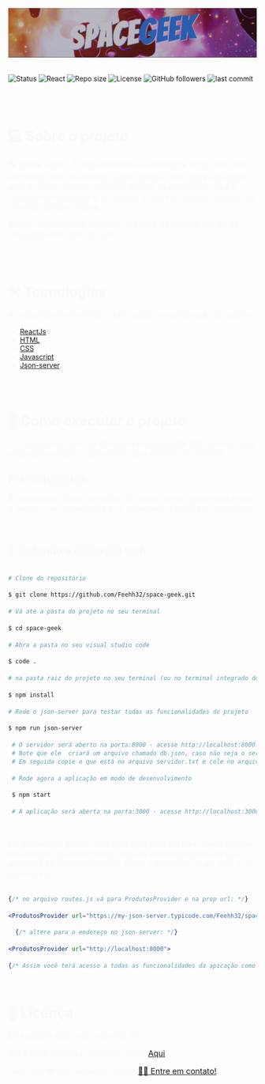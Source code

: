 <img src="./public/images/new_banner.png" alt="Banner com a logo do Space Geek">
<br></br>

![Status](https://img.shields.io/badge/status-complete-green)
![React](https://img.shields.io/badge/ReactJs-18.2.0-informational)
![Repo size](https://img.shields.io/github/repo-size/Feehh32/space-geek)
![License](https://img.shields.io/github/license/Feehh32/space-geek)
![GitHub followers](https://img.shields.io/github/followers/Feehh32)
![last commit](https://img.shields.io/github/last-commit/Feehh32/space-geek)

<br></br>

<h1 style="color:#f9f9f9;">💻 Sobre o projeto</h1>

<p  style="color:#f9f9f9;font-size:16px;">
🌎 Space Geek - É uma plataforma e-commerce onde você pode encontrar tudo do universo Geek, desde action figures até jogos para os mais variados consoles.               
   Dentro da plataforma você é capaz de se cadastrar e ter acesso a todos os nossos produtos de maneira rápida e segura.
</p>

<p style="color:#f9f9f9; font-size:16px;">
 Projeto desenvolvido baseado no layout da terceira edição do challenge Front-end da Alura.
</p>
<br></br>

<h1 style="color:#f9f9f9;">⚒️  Tecnologias</h1>

<p style="color:#f9f9f9; font-size:16px;">
As seguintes ferramentas foram usadas na construção do projeto:
</p>

<ul>
    <li style="color:#f9f9f9;"><a href="https://pt-br.legacy.reactjs.org/">ReactJs</a></li>
    <li style="color:#f9f9f9;"><a href="https://developer.mozilla.org/pt-BR/docs/Learn/Getting_started_with_the_web/HTML_basics">HTML</a></li>
    <li style="color:#f9f9f9;"><a href="https://developer.mozilla.org/pt-BR/docs/Web/CSS">CSS</a></li>
    <li style="color:#f9f9f9;"><a href="https://developer.mozilla.org/pt-BR/docs/Learn/JavaScript">Javascript</a></li>
    <li style="color:#f9f9f9;"><a href="https://www.npmjs.com/package/json-server">Json-server</a></li>
</ul>

<br></br>

<h1 style="color:#f9f9f9;">🚀 Como executar o projeto</h1>

<p style="color:#f9f9f9; font-size:16px;">
💡 O projeto não tem um Back-end propriamente dito, por isso será necessário utilizar o json-server para mockar um servidor. 
</p>

<h2 style="color:#f9f9f9;"> Pré-requisistos</h2>
<p style="color:#f9f9f9; font-size:16px;"> 
É necessário utilizar um editor de código do seu gosto para rodar o projeto, mas recomendo o vs code onde o projeto foi construído.
</p>    

<br/>

<h2 style="color:#f9f9f9;"> 🧭 Rodando a aplicação web</h2>    
   
```bash

# Clone do repositório   

$ git clone https://github.com/Feehh32/space-geek.git   

# Vá até a pasta do projeto no seu terminal

$ cd space-geek

# Abra a pasta no seu visual studio code

$ code .  

# na pasta raiz do projeto no seu terminal (ou no terminal integrado do seu vs code) instale as dependencias do projeto 

$ npm install 

# Rode o json-server para testar todas as funcionalidades do projeto 

$ npm run json-server  

 # O servidor será aberto na porta:8000 - acesse http://localhost:8000. 
 # Note que ele  criará um arquivo chamado db.json, caso não seja o servidor com os itens da aplicação, apague o que estiver dentro, 
 # Em seguida copie o que está no arquivo servidor.txt e cole no arquivo db.json

 # Rode agora a aplicação em modo de desenvolvimento 

 $ npm start

 # A aplicação será aberta na porta:3000 - acesse http://localhost:3000 

``` 
<br/>

<p style="color:#f9f9f9; font-size:16px;"> 
No momento o projeto está utilizando uma api fake criada no json placeholder, se quiser testar todas as funcionalidades em seu ambiente de desenvolvimento, mude o endereço da api para o do json-server
</p>   


```jsx

{/* no arquivo routes.js vá para ProdutosProvider e na prop url: */}  

<ProdutosProvider url="https://my-json-server.typicode.com/Feehh32/space-geek-api/produtos">

  {/* altere para o endereço no json-server: */}

<ProdutosProvider url="http://localhost:8000">   

{/* Assim você terá acesso a todas as funcionalidades da apicação como a tela de login e as mensagens de rodapé. */} 

```
<br/>   

<h1 style="color:#f9f9f9;">📝 Licença </h1>   

<p style="color:#f9f9f9; font-size:16px;">Este projeto esta sobe a licença MIT.</p>

<p style="color:#f9f9f9; font-size:16px">
Você pode vizualizar o projeto online <a href="https://www.linkedin.com/in/fernando-pereira-710448247/">Aqui</a>
</p>

<p style="color:#f9f9f9; font-size:16px">
Feito com ❤️ por Fernando Pereira <a href="https://www.linkedin.com/in/fernando-pereira-710448247/">👋🏽 Entre em contato!</a>
</p>